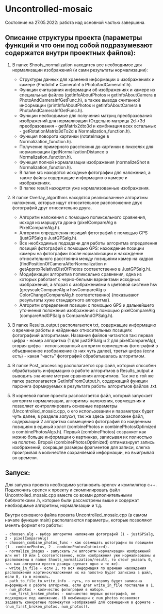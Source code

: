 # Uncontrolled-mosaic

Состояние на 27.05.2022: работа над основной частью завершена.

## Описание структуры проекта (параметры функций и что они под собой подразумевают содержатся внутри проектных файлов):

1) В папке Shoots_normalization находится все необходимое для нормализации изображений (и сами результаты нормализации):
    - Структуры данных для хранения информации о изображениях и камере (PhotoInf и CameraInf в PhotoAndCameraInf.h).
    - Функции считывания информации об изображениях и камере из специальных файлов (getInfoAboutPhotos и getInfoAboutCamera в PhotoAndCameraInfGetFunc.h), а также вывода считанной информации (printInfoAboutPhotos и getInfoAboutCamera в PhotoAndCameraInfGetFunc.h).
    - Функции необходимые для получения матриц преобразования изображений для нормализации (Отдельно матрица 2d->3d преобразования - getMatrix2dto3d и комбинация всех остальных - getRotationMatrix3dTo2d в Normalization_function.h).
    - Функция поворота картинки (rotateImage в Normalization_function.h).
    - Получение примерного расстояния до картинки в пикселях для нормализации (getNormalizationDistance в Normalization_function.h).
    - Функция полной нормализации изображения (normalizeShot в Normalization_function.h).
    - В папке src находятся исходные фотографии для наложения, а также файлы содержащие информацию о камере и изображениях.
    - В папке result находятся уже нормализованные изображения.

2) В папке Overlay_algorithms находятся реализованные алгоритмы наложения, которые ищут относительное расположение двух фотографий друг относительно друга.
    - Алгоритм наложения с помощью попиксельного сравнения, исходя из маршрута дрона (pixelCompareAlg в PixelCompareAlg.h).
    - Алгоритм определения позиций фотографий с помощью GPS (justGPSalg в JustGPSalg.h).
    - Все необходимые подзадачи для работы алгоритма определения позиций фотографий с помощью GPS: нахождение позиции камеры на фотографии после нормализации и нахождение относительного расстояния между позициями камер на кадрах (findPositionOfCameraAfterNormalization и getApproxRelativeDistOfPhotos соответственно в JustGPSalg.h).
    - Модификации алгоритма попиксельно сравнения, одна из которых работает с черно-белыми вариантами исходных изображений, а вторая c изображениями в цветовой системе hsv (greyscaleCompareAlg и hsvCompareAlg в ColorChangeCompareAlg.h соответственно) {показывают результаты хуже стандартного алгоритма}.
    - Алгоритм определения позиции с помощью GPS и дальнейшего уточнения положения изображения с помощью pixelCompareAlg (compareAndGPSalg в CompareAndGPSalg.h).

3) В папке Results_output располагаются txt, содержащие информацию о времени работы и найденных относительных позициях фотографиий алгоритмами. Названия файлов читаются так: первая цифра - номер алгоритма (1 для justGPSalg и 2 для pixelCompareAlg), вторая цифра - использованный алгоритм совмещения фотографий в объединенное изображение (о них чуть далее), третья цифра (если есть) - какая "часть" фотографий обрабатывалась алгоритмом.

4) В папке Post_processing располагается cpp файл, который способен обрабатывать информацию о работе алгоритмов в Results_output и выводить значение метрик сравнения алгоритмов. Так же в той же папке располагается GetInfoFromOutput.h, содержащий функции парсинга формируемых в результате работы алгоритмов файлов .txt.

5) В корневой папке проекта располагается файл, который запускает алгоритм нормализации, алгоритмы наложения, совмещения и позволяет контроллировать основные параметры (Uncontrolled_mosaic.cpp, о его использовании и параметрах будет чуть далее, в разделе *запуск*), так же здесь расположен файл, содержащий 2 алгоритма совмещения фотографий по найденным позициям в единый холст (combinePhotos и combinePhotosOptimized в combinePhotosAlgs.h). Первый (combinePhotos) созраняет как можно больше информации о картинках, записывая их полностью на полотно. Второй (combinePhotosOptimized) оптимизирует запись изображений, сокращая размеры фрагментов для записи, слегка проигрывая в количестве сохраняемой информации, но выигрывая во времени.

## Запуск:

Для запуска проекта необходимо установить opencv и компилятор c++. Подключить opencv к проекту и скомпилировать файл Uncontrolled_mosaic.cpp вместе со всеми дополнительными библиотеками .h, которые были рассмотрены выше и содержат необходимые алгоритмы, нормализации и т.д.

Внутри основного файла проекта Uncontrolled_mosaic.cpp (в самом начале функции main) располагаются параметры, которые позволяют менять формат его работы:

    - choosen_alg - выбор алгоритма наложения фотографий (1 - justGPSalg, 2 - pixelCompareAlg)
    - choosen_combine_photos_func - как совмещать фотографии по позициям (1 - combinePhotos, 2 - combinePhotosOptimized).
    - normalize_images - запускать ли алгоритм нормализации изображений или нет (0 или 1 соответственно, если изображения уже нормализованы и расположены в папке Shoots_normalization/result, то стоит указать 0, так как алгоритм просто дважды сделает одно и то же).
    - write_in_file - если 1, то вся информация по времени нахождения расположения картинок/наложения их на полотно будет записана в файл, если 0, то в консоль.
    - path_to_file_to_write_info - путь, по которому будет записана информация о работе алгоритма, если флаг write_in_file поставлен в 1.
    - num_photos - количество фотографий в наборе.
    - num_first_broken_photos - количество первых фотографий, не подходящих под наложение. (В комбинации с num_photos позволяет задавать конкретные промежутки изображений для совмещения в формате - (num_first_broken_photos, num_photos]).
